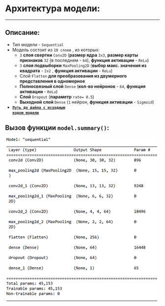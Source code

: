 # Архитектура модели:
****

## Описание:
- Тип модели - <code>Sequential</code>
- Модель состоит из <code>10 слоев</code> , из которых: 
  - <code>3</code> **слоя свертки** <code>Conv2D</code> (**размер ядра** <code>3x3</code>, **размер карты признаков** <code>32</code> (в последнем - <code>64</code>), **функция активации** - <code>ReLu</code>)
  - <code>3</code> **слоя подвыборки** <code>MaxPooling2D</code> (**выбор макс. значения из квадрата** - <code>2x2</code> , **функция активации** - <code>ReLu</code>)
  - Слой <code>Flatten</code> **для преобразования из двумерного представления в одномерное**
  - **Полносвязный слой** <code>Dense</code> (**кол-во нейронов** - <code>64</code>, **функция активации** - <code>ReLu</code>)
  - **Слой** <code>Dropout</code> (**параметр** <code>rate= 0.5</code>)
  - **Выходной слой** <code>Dense</code> (<code>1</code> нейрон, **функция активации** - <code>Sigmoid</code>)
- <b><code><a href='src/create_model.py'>Путь до файла с исходным кодом модели</a></code></b>

## Вызов функции <code>model.summary()</code>:

<img src='images/model.summary.png'>